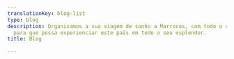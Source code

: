 ```yaml
---
translationKey: blog-list
type: blog
description: Organizamos a sua viagem de sonho a Marrocos, com todo o conforto e segurança,
  para que possa experienciar este país em todo o seu esplendor.
title: Blog

---
```

